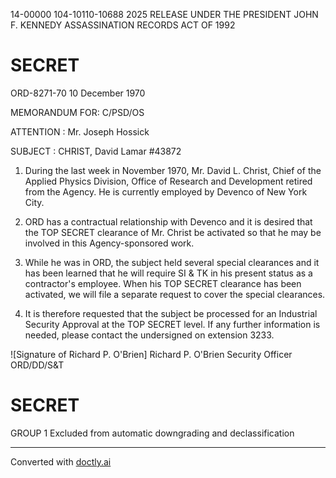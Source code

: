 14-00000
104-10110-10688
2025 RELEASE UNDER THE PRESIDENT JOHN F. KENNEDY ASSASSINATION RECORDS ACT OF 1992

# SECRET

ORD-8271-70
10 December 1970

MEMORANDUM FOR: C/PSD/OS

ATTENTION : Mr. Joseph Hossick

SUBJECT : CHRIST, David Lamar #43872

1.  During the last week in November 1970, Mr. David L. Christ,
    Chief of the Applied Physics Division, Office of Research and
    Development retired from the Agency. He is currently employed by
    Devenco of New York City.

2. ORD has a contractual relationship with Devenco and it is
   desired that the TOP SECRET clearance of Mr. Christ be activated so
   that he may be involved in this Agency-sponsored work.

3. While he was in ORD, the subject held several special
   clearances and it has been learned that he will require SI & TK in
   his present status as a contractor's employee. When his TOP SECRET
   clearance has been activated, we will file a separate request to
   cover the special clearances.

4. It is therefore requested that the subject be processed for
   an Industrial Security Approval at the TOP SECRET level. If any
   further information is needed, please contact the undersigned on
   extension 3233.

![Signature of Richard P. O'Brien]
Richard P. O'Brien
Security Officer
ORD/DD/S&T

# SECRET

GROUP 1
Excluded from automatic
downgrading and
declassification


---
Converted with [doctly.ai](https://doctly.ai)